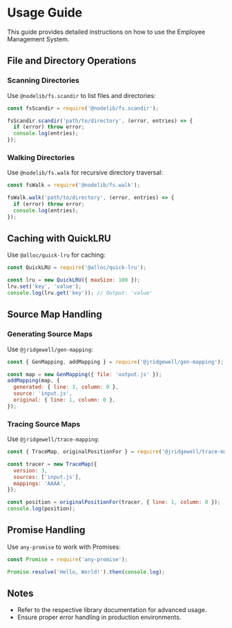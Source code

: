 # Usage Guide

This guide provides detailed instructions on how to use the Employee Management System.

## File and Directory Operations

### Scanning Directories

Use `@nodelib/fs.scandir` to list files and directories:

```javascript
const fsScandir = require('@nodelib/fs.scandir');

fsScandir.scandir('path/to/directory', (error, entries) => {
  if (error) throw error;
  console.log(entries);
});
```

### Walking Directories

Use `@nodelib/fs.walk` for recursive directory traversal:

```javascript
const fsWalk = require('@nodelib/fs.walk');

fsWalk.walk('path/to/directory', (error, entries) => {
  if (error) throw error;
  console.log(entries);
});
```

## Caching with QuickLRU

Use `@alloc/quick-lru` for caching:

```javascript
const QuickLRU = require('@alloc/quick-lru');

const lru = new QuickLRU({ maxSize: 100 });
lru.set('key', 'value');
console.log(lru.get('key')); // Output: 'value'
```

## Source Map Handling

### Generating Source Maps

Use `@jridgewell/gen-mapping`:

```javascript
const { GenMapping, addMapping } = require('@jridgewell/gen-mapping');

const map = new GenMapping({ file: 'output.js' });
addMapping(map, {
  generated: { line: 1, column: 0 },
  source: 'input.js',
  original: { line: 1, column: 0 },
});
```

### Tracing Source Maps

Use `@jridgewell/trace-mapping`:

```javascript
const { TraceMap, originalPositionFor } = require('@jridgewell/trace-mapping');

const tracer = new TraceMap({
  version: 3,
  sources: ['input.js'],
  mappings: 'AAAA',
});

const position = originalPositionFor(tracer, { line: 1, column: 0 });
console.log(position);
```

## Promise Handling

Use `any-promise` to work with Promises:

```javascript
const Promise = require('any-promise');

Promise.resolve('Hello, World!').then(console.log);
```

## Notes

- Refer to the respective library documentation for advanced usage.
- Ensure proper error handling in production environments.
